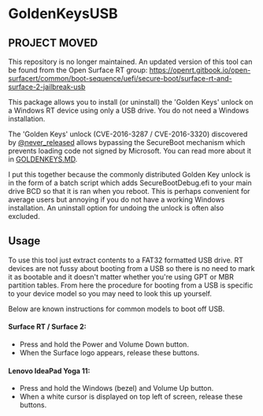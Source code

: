 # GoldenKeysUSB

## PROJECT MOVED
This repository is no longer maintained. An updated version of this tool can be found from the Open Surface RT group:
https://openrt.gitbook.io/open-surfacert/common/boot-sequence/uefi/secure-boot/surface-rt-and-surface-2-jailbreak-usb

This package allows you to install (or uninstall) the 'Golden Keys' unlock on a Windows RT device using only a USB drive. You do not need a Windows installation.

The 'Golden Keys' unlock (CVE-2016-3287 / CVE-2016-3320) discovered by [@never_released](https://twitter.com/never_released) allows bypassing the SecureBoot mechanism which prevents loading code not signed by Microsoft. You can read more about it in [GOLDENKEYS.MD](https://github.com/lgibson02/GoldenKeysUSB/blob/master/GOLDENKEYS.md).

I put this together because the commonly distributed Golden Key unlock is in the form of a batch script which adds SecureBootDebug.efi to your main drive BCD so that it is ran when you reboot. This is perhaps convenient for average users but annoying if you do not have a working Windows installation. An uninstall option for undoing the unlock is often also excluded. 

## Usage
To use this tool just extract contents to a FAT32 formatted USB drive.  RT devices are not fussy about booting from a USB so there is no need to mark it as bootable and it doesn't matter whether you're using GPT or MBR partition tables. From here the procedure for booting from a USB is specific to your device model so you may need to look this up yourself.  

Below are known instructions for common models to boot off USB.

#### Surface RT / Surface 2:

- Press and hold the Power and Volume Down button.
- When the Surface logo appears, release these buttons.

#### Lenovo IdeaPad Yoga 11:

- Press and hold the Windows (bezel) and Volume Up button.
- When a white cursor is displayed on top left of screen, release these buttons.
